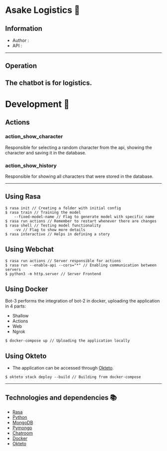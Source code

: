 # Asake Logistics :speech_balloon:
 ## Information
 - Author : 
 - API : 
 ---

 ## Operation
 The chatbot is for logistics.
 ---

 # Development :red_circle:
 ## Actions
 ### action_show_character
 Responsible for selecting a random character from the api, showing the character and saving it in the database.
 ### action_show_history
 Responsible for showing all characters that were stored in the database.

 ---

 ## Using Rasa
 ```
 $ rasa init // Creating a folder with initial config
 $ rasa train // Training the model
     --fixed-model-name // Flag to generate model with specific name
 $ rasa run actions // Remember to restart whenever there are changes
 $ rasa shell // Testing model functionality
     -vv // Flag to show more details
 $ rasa interactive // ​​Helps in defining a story
 ```

 ## Using Webchat
 ```
 $ rasa run actions // Server responsible for actions
 $ rasa run --enable-api --cors="*" // Enabling communication between servers
 $ python3 -m http.server // Server Frontend
 ```
 ## Using Docker
 Bot-3 performs the integration of bot-2 in docker, uploading the application in 4 parts:
 - Shallow
 - Actions
 - Web
 - Ngrok
 ```
 $ docker-compose up // Uploading the application locally
 ```

 ## Using Okteto
 - The application can be accessed through <a href="">Okteto</a>.
 ```
 $ okteto stack deploy --build // Building from docker-compose
 ```

 ---

 ## Technologies and dependencies :books:
 - <a href="https://rasa.com/docs/rasa/installation/">Rasa</a>
 - <a href="https://docs.python.org/3/">Python</a>
 - <a href="https://docs.mongodb.com/">MongoDB</a>
 - <a href="https://pymongo.readthedocs.io/en/stable/index.html">Pymongo</a>
 - <a href="https://github.com/scalableminds/chatroom">Chatroom</a>
 - <a href="https://docs.docker.com/">Docker</a>
 - <a href="https://okteto.com/docs/getting-started/index.html">Okteto</a>
